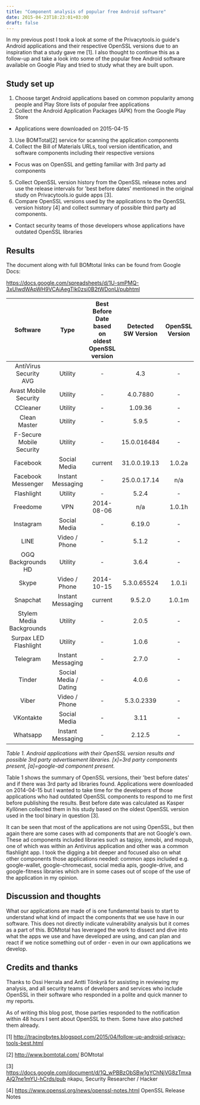 ```yaml
---
title: "Component analysis of popular free Android software"
date: 2015-04-23T18:23:01+03:00
draft: false
---
```


In my previous post I took a look at some of the Privacytools.io guide's Android applications and their respective OpenSSL versions due to an inspiration that a study gave me [1]. I also thought to continue this as a follow-up and take a look into some of the popular free Android software available on Google Play and tried to study what they are built upon.

## Study set up

1. Choose target Android applications based on common popularity among people and Play Store lists of popular free applications
2. Collect the Android Application Packages (APK) from the Google Play Store
 * Applications were downloaded on 2015-04-15
3. Use BOMTotal[2] service for scanning the application components
4. Collect the Bill of Materials URLs, tool version identification, and software components including their respective versions
 * Focus was on OpenSSL and getting familiar with 3rd party ad components
5. Collect OpenSSL version history from the OpenSSL release notes and use the release intervals for 'best before dates' mentioned in the original study on Privacytools.io guide apps [3].
6. Compare OpenSSL versions used by the applications to the OpenSSL version history [4] and collect summary of possible third party ad components.
 * Contact security teams of those developers whose applications have outdated OpenSSL libraries

## Results

The document along with full BOMtotal links can be found from Google Docs:

https://docs.google.com/spreadsheets/d/1U-smPMQ-3xUIwdWApWH9VCAiAegTlk0zsi0B2tWDonU/pubhtml

|Software|Type|Best Before Date based on oldest OpenSSL version | Detected SW Version | OpenSSL Version |3rd party ad libraries|
|:------:|:--:|:-----------------------------------------------:|:-------------------:|:---------------:|:--------------------:|
| AntiVirus Security AVG | Utility | - | 4.3 | - | x |
| Avast Mobile Security | Utility | - | 4.0.7880 | -	||
| CCleaner | Utility | - | 1.09.36 | - ||
| Clean Master | Utility | - | 5.9.5 | - ||
| F-Secure Mobile Security | Utility | - | 15.0.016484 | - | [a] |
| Facebook | Social Media | current | 31.0.0.19.13 | 1.0.2a | [a] |
| Facebook Messenger | Instant Messaging | - | 25.0.0.17.14 | n/a |
| Flashlight | Utility | - | 5.2.4 | - | [a] |
| Freedome | VPN | 2014-08-06 | n/a | 1.0.1h ||
| Instagram | Social Media | - | 6.19.0 | -	||
| LINE | Video / Phone | - | 5.1.2 | - | [a] |
| OGQ Backgrounds HD | Utility | - | 3.6.4 | - | [a] |
| Skype | Video / Phone | 2014-10-15 | 5.3.0.65524 | 1.0.1i	||
| Snapchat | Instant Messaging | current | 9.5.2.0 | 1.0.1m | [a] |
| Stylem Media Backgrounds | Utility | - | 2.0.5 | - | [a] |
| Surpax LED Flashlight | Utility | - | 1.0.6 | - | x |
| Telegram | Instant Messaging | - | 2.7.0 | - |
| Tinder | Social Media / Dating | - | 4.0.6 | - |
| Viber | Video / Phone | - | 5.3.0.2339 | - | [a] |
| VKontakte | Social Media | - | 3.11 | - | [a] |
| Whatsapp | Instant Messaging | - | 2.12.5 | -	|

*Table 1. Android applications with their OpenSSL version results and possible 3rd party advertisement libraries. [x]=3rd party components present, [a]=google-ad component present.*

Table 1 shows the summary of OpenSSL versions, their 'best before dates' and if there was 3rd party ad libraries found. Applications were downloaded on 2014-04-15 but I wanted to take time for the developers of those applications who had outdated OpenSSL components to respond to me first before publishing the results. Best before date was calculated as Kasper Kyllönen collected them in his study based on the oldest OpenSSL version used in the tool binary in question [3].

It can be seen that most of the applications are not using OpenSSL, but then again there are some cases with ad components that are not Google's own. These ad components included libraries such as tapjoy, inmobi, and mopub, one of which was within an Antivirus application and other was a common flashlight app. I took the digging a bit deeper and focused also on what other components those applications needed: common apps included e.g. google-wallet, google-chromecast, social media apis, google-drive, and google-fitness libraries which are in some cases out of scope of the use of the application in my opinion. 

## Discussion and thoughts

What our applications are made of is one fundamental basis to start to understand what kind of impact the components that we use have in our software. This does not directly indicate vulnerability analysis but it comes as a part of this. BOMtotal has leveraged the work to dissect and dive into what the apps we use and have developed are using, and can plan and react if we notice something out of order - even in our own applications we develop.


## Credits and thanks

Thanks to Ossi Herrala and Antti Tönkyrä for assisting in reviewing my analysis, and all security teams of developers and services who include OpenSSL in their software who responded in a polite and quick manner to my reports.

As of writing this blog post, those parties responded to the notification within 48 hours I sent about OpenSSL to them. Some have also patched them already.

[1] http://tracingbytes.blogspot.com/2015/04/follow-up-android-privacy-tools-best.html

[2] http://www.bomtotal.com/
BOMtotal

[3] https://docs.google.com/document/d/1Q_wPBBzObSBw1gYChNjVG8zTmxaAjQ7ne1mYU-hCrds/pub
nkapu, Security Researcher / Hacker

[4] https://www.openssl.org/news/openssl-notes.html
OpenSSL Release Notes 